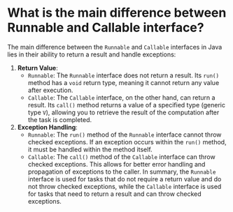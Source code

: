 # What is the main difference between Runnable and Callable interface?
The main difference between the `Runnable` and `Callable` interfaces in Java lies in their ability to return a result and handle exceptions:
1. **Return Value**:
   - `Runnable`: The `Runnable` interface does not return a result. Its `run()` method has a `void` return type, meaning it cannot return any value after execution.
   - `Callable`: The `Callable` interface, on the other hand, can return a result. Its `call()` method returns a value of a specified type (generic type `V`), allowing you to retrieve the result of the computation after the task is completed.
2. **Exception Handling**:
   - `Runnable`: The `run()` method of the `Runnable` interface cannot throw checked exceptions. If an exception occurs within the `run()` method, it must be handled within the method itself.
   - `Callable`: The `call()` method of the `Callable` interface can throw checked exceptions. This allows for better error handling and propagation of exceptions to the caller.
In summary, the `Runnable` interface is used for tasks that do not require a return value and do not throw checked exceptions, while the `Callable` interface is used for tasks that need to return a result and can throw checked exceptions.
